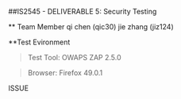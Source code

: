 ##IS2545 - DELIVERABLE 5: Security Testing

** Team Member
qi chen (qic30)
jie zhang (jiz124)

**Test Evironment
>Test Tool: OWAPS ZAP 2.5.0

>Browser: Firefox 49.0.1

ISSUE
